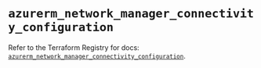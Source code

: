 # `azurerm_network_manager_connectivity_configuration`

Refer to the Terraform Registry for docs: [`azurerm_network_manager_connectivity_configuration`](https://registry.terraform.io/providers/hashicorp/azurerm/3.108.0/docs/resources/network_manager_connectivity_configuration).
